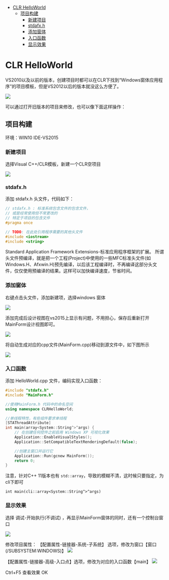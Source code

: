 <!-- TOC -->

- [CLR HelloWorld](#clr-helloworld)
    - [项目构建](#项目构建)
        - [新建项目](#新建项目)
        - [stdafx.h](#stdafxh)
        - [添加窗体](#添加窗体)
        - [入口函数](#入口函数)
        - [显示效果](#显示效果)

<!-- /TOC -->

<a id="markdown-clr-helloworld" name="clr-helloworld"></a>
# CLR HelloWorld
VS2010以及以前的版本，创建项目时都可以在CLR下找到“Windows窗体应用程序”的项目模板，但是VS2012以后的版本就没这么方便了。

![](../assets/CLR/vs2010_clr.png)

可以通过打开旧版本的项目来修改，也可以像下面这样操作：

<a id="markdown-项目构建" name="项目构建"></a>
## 项目构建
环境：WIN10 IDE-VS2015

<a id="markdown-新建项目" name="新建项目"></a>
### 新建项目
选择Visual C++/CLR模板，新建一个CLR空项目

![](../assets/CLR/vs2015_clr_add.png)

<a id="markdown-stdafxh" name="stdafxh"></a>
### stdafx.h
添加 stdafx.h 头文件，代码如下：
```cpp
// stdafx.h : 标准系统包含文件的包含文件，
// 或是经常使用但不常更改的
// 特定于项目的包含文件
#pragma once

// TODO: 在此处引用程序需要的其他头文件
#include <iostream>
#include <string>
```

Standard Application Framework Extensions-标准应用程序框架的扩展。
所谓头文件预编译，就是把一个工程(Project)中使用的一些MFC标准头文件(如Windows.H、Afxwin.H)预先编译，以后该工程编译时，不再编译这部分头文件，仅仅使用预编译的结果。这样可以加快编译速度，节省时间。

<a id="markdown-添加窗体" name="添加窗体"></a>
### 添加窗体
右键点击头文件，添加新建项，选择windows 窗体

![](../assets/CLR/vs2015_clr_form.png)

添加完成后设计视图在vs2015上显示有问题，不用担心，保存后重新打开MainForm设计视图即可。

![](../assets/CLR/vs2015_clr_form_err.png)

将自动生成对应的cpp文件(MainForm.cpp)移动到源文件中，如下图所示

![](../assets/CLR/vs2015_clr_form_show.png)

<a id="markdown-入口函数" name="入口函数"></a>
### 入口函数
添加 HelloWorld.cpp 文件，编码实现入口函数：
```cpp
#include "stdafx.h"
#include "MainForm.h"

//使用MainForm.h 代码中的命名空间
using namespace CLRHelloWorld;

//单线程特性，有些组件要求单线程
[STAThreadAttribute]
int main(array<System::String^>^args) {
	// 在创建任何控件之前启用 Windows XP 可视化效果
	Application::EnableVisualStyles();
	Application::SetCompatibleTextRenderingDefault(false); 

	//创建主窗口并运行它
	Application::Run(gcnew MainForm());
	return 0;
}
```

注意，针对C++ 11版本也有 `std::array`，导致的模糊不清，这时候只要指定，为cli下即可
```
int main(cli::array<System::String^>^args)
```

<a id="markdown-显示效果" name="显示效果"></a>
### 显示效果
选择 调试-开始执行(不调试) ，再显示MainForm窗体的同时，还有一个控制台窗口

![](../assets/CLR/vs2015_clr_form_res.png)

修改项目属性：
【配置属性-链接器-系统-子系统】 选项，修改为窗口【窗口 (/SUBSYSTEM:WINDOWS)】
![](../assets/CLR/vs2015_clr_form_system.png)


【配置属性-链接器-高级-入口点】选项，修改为对应的入口函数【main】
![](../assets/CLR/vs2015_clr_system_adv.png)

Ctrl+F5 查看效果 OK